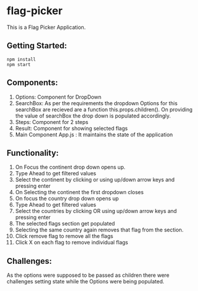 # flag-picker
This is a Flag Picker Application.

## Getting Started:  
```
npm install
npm start
```

## Components:
1) Options: Component for DropDown
2) SearchBox: As per the requirements the dropdown Options for this searchBox are recieved are a function this.props.children(). On providing the value of searchBox the drop down is populated accordingly.
3) Steps: Component for 2 steps
4) Result: Component for showing selected flags
5) Main Component App.js : It maintains the state of the application

## Functionality:
1) On Focus the continent drop down opens up.
2) Type Ahead to get filtered values
3) Select the continent by clicking or using up/down arrow keys and pressing enter
4) On Selecting the continent the first dropdown closes
5) On focus the country drop down opens up
6) Type Ahead to get filtered values
7) Select the countries by clicking OR using up/down arrow keys and pressing enter
8) The selected flags section get populated
9) Selecting the same country again removes that flag from the section.
10) Click remove flag to remove all the flags
11) Click X on each flag to remove individual flags


## Challenges:
As the options were supposed to be passed as children there were challenges setting state while the Options were being populated.
